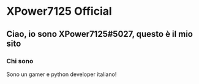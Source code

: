 # XPower7125 Official
## Ciao, io sono XPower7125#5027, questo è il mio sito

### Chi sono
Sono un gamer e python developer italiano!
